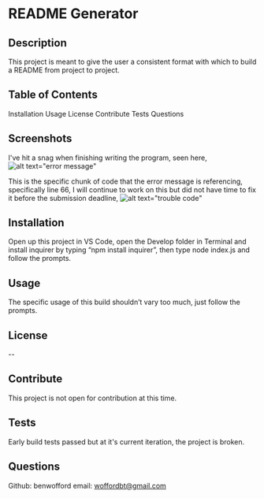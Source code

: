 # README Generator #

## Description ##
This project is meant to give the user a consistent format with which to build a README from project to project.

## Table of Contents ##
Installation
Usage
License
Contribute
Tests
Questions

## Screenshots ##

I've hit a snag when finishing writing the program, seen here, 
![alt text="error message"](./develop/images/error-message)

This is the specific chunk of code that the error message is referencing, specifically line 66, I will continue to work on this but did not have time to fix it before the submission deadline,
![alt text="trouble code"](./develop/images/trouble-code)

## Installation ##
Open up this project in VS Code, open the Develop folder in Terminal and install inquirer by typing “npm install inquirer”, then type node index.js and follow the prompts.

## Usage ##
The specific usage of this build shouldn’t vary too much, just follow the prompts.

## License ##
--

## Contribute ##
This project is not open for contribution at this time.

## Tests ##
Early build tests passed but at it's current iteration, the project is broken.

## Questions ##
Github: benwofford
email: woffordbt@gmail.com